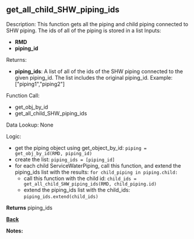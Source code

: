 ## get_all_child_SHW_piping_ids  
  
Description: This function gets all the piping and child piping connected to SHW piping.  The ids of all of the piping is stored in a list
Inputs:
- **RMD**  
- **piping_id**  

Returns:  
- **piping_ids**: A list of all of the ids of the SHW piping connected to the given piping_id.  The list includes the original piping_id.  Example:  
["piping1","piping2"]

Function Call:

- get_obj_by_id
- get_all_child_SHW_piping_ids

Data Lookup: None

Logic:  
- get the piping object using get_object_by_id: `piping = get_obj_by_id(RMD, piping_id)`
- create the list: `piping_ids = [piping_id]`
- for each child ServiceWaterPiping, call this function, and extend the piping_ids list with the results: `for child_piping in piping.child:`
    - call this function with the child id: `child_ids = get_all_child_SHW_piping_ids(RMD, child_piping.id)`
    - extend the piping_ids list with the child_ids: `piping_ids.extend(child_ids)`

**Returns** piping_ids

**[Back](../_toc.md)**

**Notes:**
